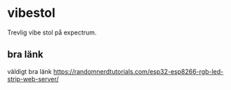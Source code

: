 # vibestol
Trevlig vibe stol på expectrum.
## bra länk
väldigt bra länk
https://randomnerdtutorials.com/esp32-esp8266-rgb-led-strip-web-server/
